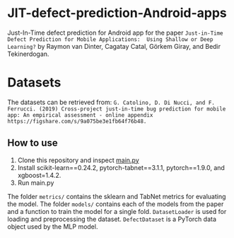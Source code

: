 # JIT-defect-prediction-Android-apps
Just-In-Time defect prediction for Android app for the paper `Just-in-Time Defect Prediction for Mobile Applications: 
Using Shallow or Deep Learning?` by Raymon van Dinter, Cagatay Catal, Görkem Giray, and Bedir Tekinerdogan.

# Datasets
The datasets can be retrieved from:
`G. Catolino, D. Di Nucci, and F. Ferrucci. (2019) Cross-project just-in-time bug prediction for mobile app: An empirical assessment - online appendix https://figshare.com/s/9a075be3e1fb64f76b48.`


## How to use
1. Clone this repository and inspect [main.py](https://github.com/rvdinter/JIT-defect-prediction-Android-apps/blob/main/main.py)
2. Install scikit-learn==0.24.2, pytorch-tabnet==3.1.1, pytorch==1.9.0, and xgboost=1.4.2.
3. Run main.py

The folder `metrics/` contains the sklearn and TabNet metrics for evaluating the model. The folder `models/` contains each of the models from the paper and a function to train the model for a single fold. `DatasetLoader` is used for loading and preprocessing the dataset. `DefectDataset` is a PyTorch data object used by the MLP model.
